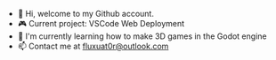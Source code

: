 - 👋 Hi, welcome to my Github account.
- 🎮 Current project: VSCode Web Deployment
- 🌱 I'm currently learning how to make 3D games in the Godot engine
- 📫 Contact me at fluxuat0r@outlook.com
